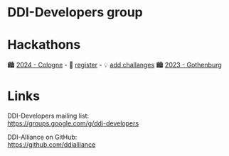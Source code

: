 # DDI-Developers group

# Hackathons

🏙️ [2024 - Cologne](https://github.com/orgs/ddi-developers/projects/1) - 📝 [register](https://forms.gle/cR845B37MtCyh1En9)  - 💡 [add challanges](https://github.com/ddi-developers/.github/issues)
🏙️ [2023 - Gothenburg](https://github.com/ddi-hackathon-2023)


# Links

DDI-Developers mailing list:  
https://groups.google.com/g/ddi-developers

DDI-Alliance on GitHub:  
https://github.com/ddialliance
